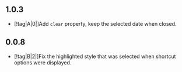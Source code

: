 ## 1.0.3

- [!tag|A|0|]Add `clear` property, keep the selected date when closed.

## 0.0.8

- [!tag|B|2|]Fix the highlighted style that was selected when shortcut options were displayed.
